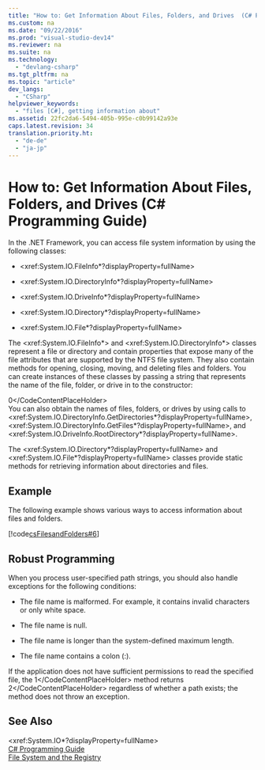 ```yaml
---
title: "How to: Get Information About Files, Folders, and Drives  (C# Programming Guide)"
ms.custom: na
ms.date: "09/22/2016"
ms.prod: "visual-studio-dev14"
ms.reviewer: na
ms.suite: na
ms.technology: 
  - "devlang-csharp"
ms.tgt_pltfrm: na
ms.topic: "article"
dev_langs: 
  - "CSharp"
helpviewer_keywords: 
  - "files [C#], getting information about"
ms.assetid: 22fc2da6-5494-405b-995e-c0b99142a93e
caps.latest.revision: 34
translation.priority.ht: 
  - "de-de"
  - "ja-jp"
---
```

# How to: Get Information About Files, Folders, and Drives  (C# Programming Guide)
In the .NET Framework, you can access file system information by using the following classes:  
  
-   \<xref:System.IO.FileInfo*?displayProperty=fullName>  
  
-   \<xref:System.IO.DirectoryInfo*?displayProperty=fullName>  
  
-   \<xref:System.IO.DriveInfo*?displayProperty=fullName>  
  
-   \<xref:System.IO.Directory*?displayProperty=fullName>  
  
-   \<xref:System.IO.File*?displayProperty=fullName>  
  
 The \<xref:System.IO.FileInfo*> and \<xref:System.IO.DirectoryInfo*> classes represent a file or directory and contain properties that expose many of the file attributes that are supported by the NTFS file system. They also contain methods for opening, closing, moving, and deleting files and folders. You can create instances of these classes by passing a string that represents the name of the file, folder, or drive in to the constructor:  
  
<CodeContentPlaceHolder>0\</CodeContentPlaceHolder>  
 You can also obtain the names of files, folders, or drives by using calls to \<xref:System.IO.DirectoryInfo.GetDirectories*?displayProperty=fullName>, \<xref:System.IO.DirectoryInfo.GetFiles*?displayProperty=fullName>, and \<xref:System.IO.DriveInfo.RootDirectory*?displayProperty=fullName>.  
  
 The \<xref:System.IO.Directory*?displayProperty=fullName> and \<xref:System.IO.File*?displayProperty=fullName> classes provide static methods for retrieving information about directories and files.  
  
## Example  
 The following example shows various ways to access information about files and folders.  
  
 [!code[csFilesandFolders#6](../vs140/codesnippet/CSharp/how-to--get-information-about-files--folders--and-drives---csharp-programming-guide-_1.cs)]  
  
## Robust Programming  
 When you process user-specified path strings, you should also handle exceptions for the following conditions:  
  
-   The file name is malformed. For example, it contains invalid characters or only white space.  
  
-   The file name is null.  
  
-   The file name is longer than the system-defined maximum length.  
  
-   The file name contains a colon (:).  
  
 If the application does not have sufficient permissions to read the specified file, the <CodeContentPlaceHolder>1\</CodeContentPlaceHolder> method returns <CodeContentPlaceHolder>2\</CodeContentPlaceHolder> regardless of whether a path exists; the method does not throw an exception.  
  
## See Also  
 \<xref:System.IO*?displayProperty=fullName>   
 [C# Programming Guide](../vs140/csharp-programming-guide.md)   
 [File System and the Registry](../vs140/file-system-and-the-registry--csharp-programming-guide-.md)